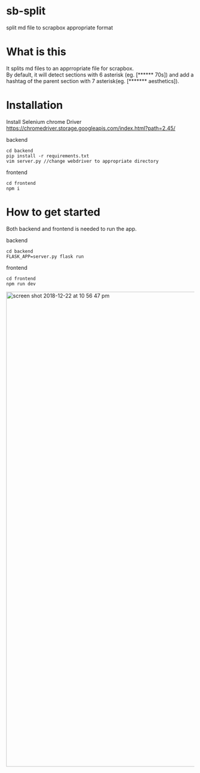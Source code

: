 # sb-split
split md file to scrapbox appropriate format

# What is this

It splits md files to an apprropriate file for scrapbox.
<br>
By default, it will detect sections with 6 asterisk (eg. [****** 70s]) and add a hashtag of the parent section with 7 asterisk(eg. [******* aesthetics]).


# Installation
Install Selenium chrome Driver
https://chromedriver.storage.googleapis.com/index.html?path=2.45/



backend
```
cd backend
pip install -r requirements.txt
vim server.py //change webdriver to appropriate directory
```

frontend
```
cd frontend
npm i
```

# How to get started
Both backend and frontend is needed to run the app.

backend
```
cd backend
FLASK_APP=server.py flask run
```

frontend
```
cd frontend
npm run dev
```
<img width="1270" alt="screen shot 2018-12-22 at 10 56 47 pm" src="https://user-images.githubusercontent.com/14835424/50375194-e9185080-063c-11e9-9d98-98de6085b3c9.png">

